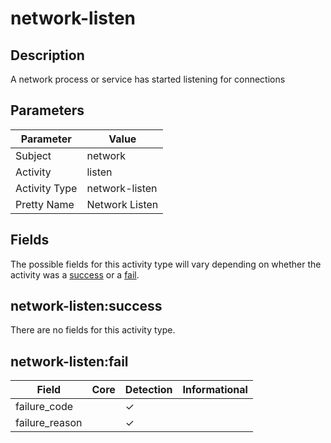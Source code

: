network-listen
==============

Description
-----------
A network process or service has started listening for connections

Parameters
----------
| Parameter     | Value          |
| ------------- | -------------- |
| Subject       | network        |
| Activity      | listen         |
| Activity Type | network-listen |
| Pretty Name   | Network Listen |


Fields
------

The possible fields for this activity type will vary depending on whether the activity was a [success](#network-listensuccess) or a [fail](#network-listenfail).


network-listen:success
----------------------

There are no fields for this activity type.


network-listen:fail
-------------------

| Field          | Core | Detection | Informational |
| -------------- | ---- | --------- | ------------- |
| failure_code   |      | &#10003;  |               |
| failure_reason |      | &#10003;  |               |